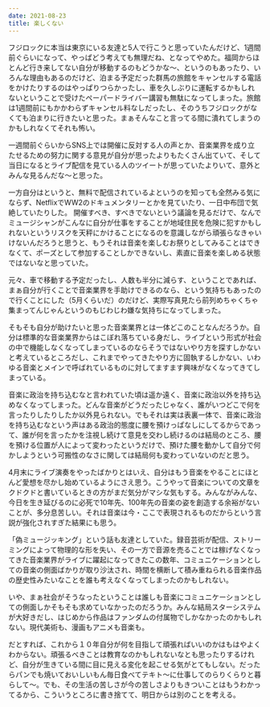 ```yaml
---
date: 2021-08-23
title: 楽しくない
---
```


フジロックに本当は東京にいる友達と5人で行こうと思っていたんだけど、1週間前ぐらいになって、やっぱどう考えても無理だね、となってやめた。福岡からほとんど行き来してない自分が移動するのもどうかな〜、というのもあったり、いろんな理由もあるのだけど、泊まる予定だった群馬の旅館をキャンセルする電話をかけたりするのはやっぱりつらかったし、車を久しぶりに運転するかもしれないということで受けたペーパードライバー講習も無駄になってしまった。旅館は1週間前にもかかわらずキャンセル料なしだったし、そのうちフジロックがなくても泊まりに行きたいと思った。まぁそんなこと言ってる間に潰れてしまうのかもしれなくてそれも怖い。

一週間前ぐらいからSNS上では開催に反対する人の声とか、音楽業界を成り立たせるための努力に関する意見が自分が思ったよりもたくさん出ていて、そして当日になるとライブ配信を見ている人のツイートが思っていたよりいて、意外とみんな見るんだな〜と思った。

一方自分はというと、無料で配信されているよというのを知っても全然みる気にならず、NetflixでWW2のドキュメンタリーとかを見ていたり、一日中布団で気絶していたりした。
開催すべき、すべきでないという議論を見るだけで、なんでミュージシャンがこんなに自分が仕事をすることが地域住民を危険に犯すかもしれないというリスクを天秤にかけることになるのを意識しながら頑張らなきゃいけないんだろうと思うと、もうそれは音楽を楽しむお祭りとしてみることはできなくて、ポーズとして参加することしかできないし、素直に音楽を楽しめる状態ではないなと思っていた。

元々、車で移動する予定だったし、人数も半分に減らす、ということであれば、まぁ自分が行くことで音楽業界を手助けできるのなら、という気持ちもあったので行くことにした（5月くらいだ）のだけど、実際写真見たら前列めちゃくちゃ集まってんじゃんというのもじわじわ嫌な気持ちになってしまった。

そもそも自分が助けたいと思った音楽業界とは一体どこのことなんだろうか。自分は標準的な音楽業界からはこぼれ落ちている身だし、ライブという形式が社会の中で機能しなくなってしまっているのならそうではないやり方を探すしかないと考えているところだし、これまでやってきたやり方に固執するしかない、いわゆる音楽とメインで呼ばれているものに対してますます興味がなくなってきてしまっている。

音楽に政治を持ち込むなと言われていた頃は遥か遠く、音楽に政治以外を持ち込めなくなってしまった。どんな音楽がどうだったじゃなく、誰がいつどこで何を言ったりしたりしたか以外見られない。でもそれは実は表裏一体で、音楽に政治を持ち込むなという声はある政治的態度に腰を預けっぱなしにしてるからであって、誰が何を言ったかを注視し続けて意見を交わし続けるのは結局のところ、腰を預ける位置が人によって変わったというだけで、預けた腰を動かして自分で何かしようという可搬性のなさに関しては結局何も変わっていないのだと思う。

4月末にライブ演奏をやったばかりとはいえ、自分はもう音楽をやることにほとんど愛想を尽かし始めているようにさえ思う。こうやって音楽についての文章をクドクドと書いているときの方がまだ気分がマシな気もする。みんながみんな、今日を生き延びるのに必死で10年先、100年先の音楽の姿を創造する余裕がないことが、多分息苦しい。それは音楽は今・ここで表現されるものだからという言説が強化されすぎた結果にも思う。

「偽ミュージッキング」という話も友達としていた。録音芸術が配信、ストリーミングによって物理的な形を失い、その一方で音源を売ることでは稼げなくなってきた音楽業界がライブに躍起になってきたこの数年、コミュニケーションとしての音楽の側面ばかりが取り沙汰され、時間を横断して積み重ねられる音楽作品の歴史性みたいなことを誰も考えなくなってしまったのかもしれない。

いや、まぁ社会がそうなったということは誰しも音楽にコミュニケーションとしての側面しかそもそも求めていなかったのだろうか。みんな結局スターシステムが大好きだし、はじめから作品はファンダムの付属物でしかなかったのかもしれない。現代美術も、漫画もアニメも音楽も。

だとすれば、これから１０年自分が何を目指して頑張ればいいのかはもはやよくわからない。頑張るべきことは教育なのかもしれないなとも思ったりするけれど、自分が生きている間に目に見える変化を起こせる気がとてもしない。だったらパンでも焼いておいしいもん毎日食べてテキト〜に仕事してのらりくらりと暮らして〜。でも、その生活の苦しさが今の苦しさよりもきついことはもうわかってるから、こういうところに書き捨てて、明日からは別のことを考える。